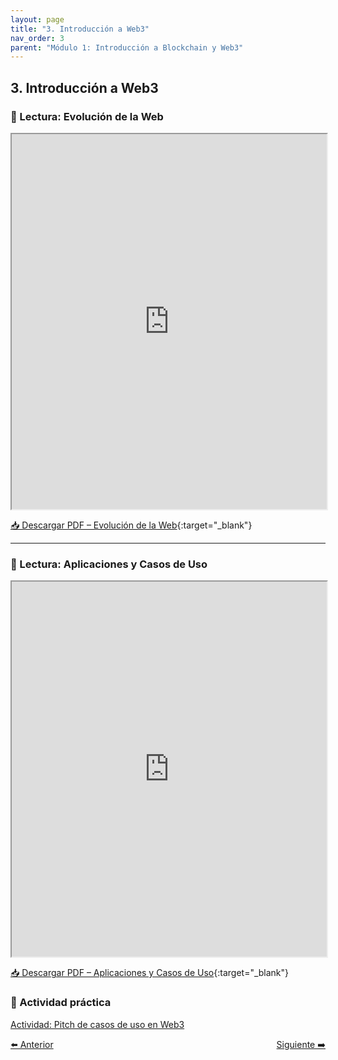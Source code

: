 ```yaml
---
layout: page
title: "3. Introducción a Web3"
nav_order: 3
parent: "Módulo 1: Introducción a Blockchain y Web3"
---
```


## 3. Introducción a Web3

### 📄 Lectura: Evolución de la Web

<iframe src="https://onboardingethcr.github.io/Testing-Onboarding/assets/Modulo%201%20-%20Introduccion%20al%20Blockchain%20y%20Web3/3.Introduccion-a-Web-3/1.Evolucion-web.pdf" width="100%" height="600px"></iframe>

[📥 Descargar PDF – Evolución de la Web](https://onboardingethcr.github.io/Testing-Onboarding/assets/Modulo%201%20-%20Introduccion%20al%20Blockchain%20y%20Web3/3.Introduccion-a-Web-3/1.Evolucion-web.pdf){:target="_blank"}

---

### 📄 Lectura: Aplicaciones y Casos de Uso

<iframe src="https://onboardingethcr.github.io/Testing-Onboarding/assets/Modulo%201%20-%20Introduccion%20al%20Blockchain%20y%20Web3/3.Introduccion-a-Web-3/2.Aplicaciones-casos-de-uso.pdf" width="100%" height="600px"></iframe>

[📥 Descargar PDF – Aplicaciones y Casos de Uso](https://onboardingethcr.github.io/Testing-Onboarding/assets/Modulo%201%20-%20Introduccion%20al%20Blockchain%20y%20Web3/3.Introduccion-a-Web-3/2.Aplicaciones-casos-de-uso.pdf){:target="_blank"}


### 🧩 Actividad práctica

[Actividad: Pitch de casos de uso en Web3](https://onboardingethcr.github.io/Testing-Onboarding/assets/Modulo%201%20-%20Introduccion%20al%20Blockchain%20y%20Web3/3.Introduccion-a-Web-3/Actividad_web3_usecases_pitch_.md.txt)

<div style="display: flex; justify-content: space-between;">
  <a class="btn" href="/Testing-Onboarding/modulo1-parte2">⬅️ Anterior</a>
  <a class="btn" href="/Testing-Onboarding/modulo1-parte4">Siguiente ➡️</a>
</div>
